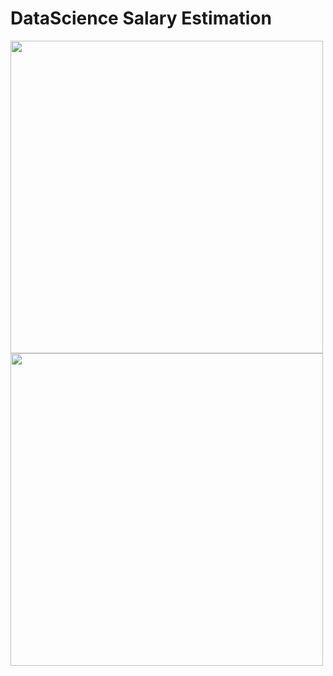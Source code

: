 # DataScience Salary Estimation

<p float="left">
  <img src="https://github.com/ParsaMehdipour/DataScience-Salary-Estimation/assets/75223567/45e9ea08-7120-42a3-b8d3-9fbd213e0973" width="500" />
  <img src="https://github.com/ParsaMehdipour/DataScience-Salary-Estimation/assets/75223567/9e59b59d-b97a-418e-9da6-84dbd7d4e6e2" width="500" /> 
</p>
